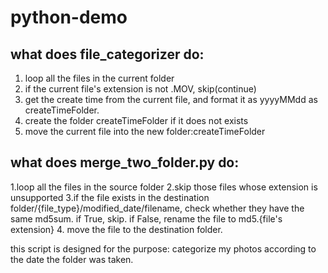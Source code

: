 # python-demo


## what does file_categorizer do:
1. loop all the files in the current folder
2. if the current file's extension is not .MOV, skip(continue)
3. get the create time from the current file, and format it as yyyyMMdd as createTimeFolder.
4. create the folder createTimeFolder if it does not exists
5. move the current file into the new folder:createTimeFolder


## what does merge_two_folder.py do:
1.loop all the files in the source folder
2.skip those files whose extension is unsupported
3.if the file exists in the destination folder/{file_type}/modified_date/filename, check whether they have the same md5sum.
if True, skip.
if False, rename the file to md5.{file's extension}
4. move the file to the destination folder.

this script is designed for the purpose: categorize my photos according to the date the folder was taken.
